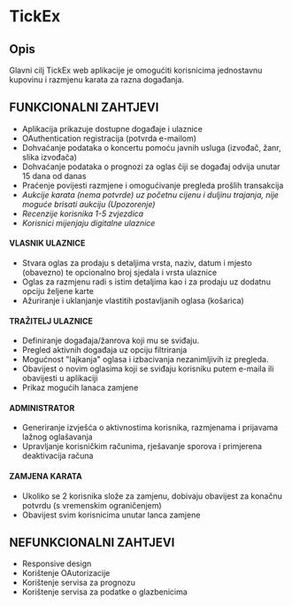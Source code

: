 # TickEx

## Opis
Glavni cilj TickEx web aplikacije je omogućiti korisnicima jednostavnu kupovinu i razmjenu karata za razna događanja.

## FUNKCIONALNI ZAHTJEVI
- Aplikacija prikazuje dostupne događaje i ulaznice  
- OAuthentication registracija (potvrda e-mailom)  
- Dohvaćanje podataka o koncertu pomoću javnih usluga (izvođač, žanr, slika izvođača)  
- Dohvaćanje podataka o prognozi za oglas čiji se događaj odvija unutar 15 dana od danas  
- Praćenje povijesti razmjene i omogućivanje pregleda prošlih transakcija  
- *Aukcije karata (nema potvrde) uz početnu cijenu i duljinu trajanja, nije moguće brisati aukciju (Upozorenje)*  
- *Recenzije korisnika 1-5 zvjezdica*  
- *Korisnici mijenjaju digitalne ulaznice*  


#### VLASNIK ULAZNICE
- Stvara oglas za prodaju s detaljima vrsta, naziv, datum i mjesto (obavezno) te opcionalno broj sjedala i vrsta ulaznice  
- Oglas za razmjenu radi s istim detaljima kao i za prodaju uz dodatnu opciju željene karte  
- Ažuriranje i uklanjanje vlastitih postavljanih oglasa  (košarica)
#### TRAŽITELJ ULAZNICE
- Definiranje događaja/žanrova koji mu se sviđaju.  
- Pregled aktivnih događaja uz opciju filtriranja  
- Mogućnost "lajkanja" oglasa i izbacivanja nezanimljivih iz pregleda.  
- Obavijest o novim oglasima koji se sviđaju korisniku putem e-maila ili obavijesti u aplikaciji  
- Prikaz mogućih lanaca zamjene  
#### ADMINISTRATOR
- Generiranje izvješća o aktivnostima korisnika, razmjenama i prijavama lažnog oglašavanja  
- Upravljanje korisničkim računima, rješavanje sporova i primjerena deaktivacija računa  
#### ZAMJENA KARATA
- Ukoliko se 2 korisnika slože za zamjenu, dobivaju obavijest za konačnu potvrdu (s vremenskim ograničenjem)  
- Obavijest svim korisnicima unutar lanca zamjene  

## NEFUNKCIONALNI ZAHTJEVI
- Responsive design  
- Korištenje OAutorizacije
- Korištenje servisa za prognozu  
- Korištenje servisa za podatke o glazbenicima  
